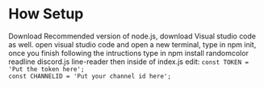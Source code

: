 # How Setup
Download Recommended version of node.js, download Visual studio code as well.
open visual studio code and open a new terminal, type in npm init, once you finish following the intructions type in  npm install randomcolor readline discord.js line-reader  then inside of index.js edit:
`const TOKEN = 'Put the token here';`    
`const CHANNELID = 'Put your channel id here';`
